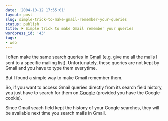 ```yaml
---
date: '2004-10-12 17:55:01'
layout: post
slug: simple-trick-to-make-gmail-remember-your-queries
status: publish
title: ⚑ Simple trick to make Gmail remember your queries
wordpress_id: '43'
tags:
- web
---
```


I often make the same search queries in [Gmail](http://gmail.google.com) (e.g. give me all the mails I sent to a specific mailing list). Unfortunately, these queries are not kept by Gmail and you have to type them everytime.  

But I found a simple way to make Gmail remember them.


So, if you want to access Gmail queries directly from its search field history, you just have to search for them on [Google](http://www.google.com) (provided you have the Google cookie).  

Since Gmail seach field kept the history of your Google searches, they will be available next time you search mails in Gmail.


